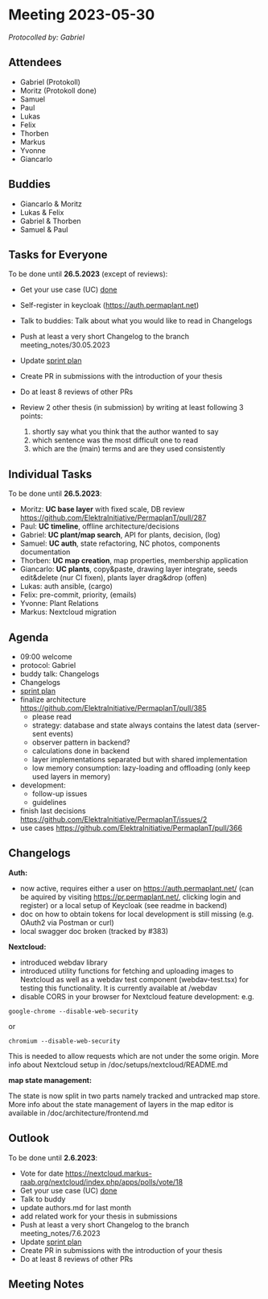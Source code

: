 # Meeting 2023-05-30

_Protocolled by: Gabriel_

## Attendees

- Gabriel (Protokoll)
- Moritz (Protokoll done)
- Samuel
- Paul
- Lukas
- Felix
- Thorben
- Markus
- Yvonne
- Giancarlo

## Buddies

- Giancarlo & Moritz
- Lukas & Felix
- Gabriel & Thorben
- Samuel & Paul

## Tasks for Everyone

To be done until **26.5.2023** (except of reviews):

- Get your use case (UC) [done](doc/usecases/README.md)
- Self-register in keycloak (https://auth.permaplant.net)
- Talk to buddies: Talk about what you would like to read in Changelogs
- Push at least a very short Changelog to the branch meeting_notes/30.05.2023
- Update [sprint plan](https://github.com/orgs/ElektraInitiative/projects/4/)
- Create PR in submissions with the introduction of your thesis
- Do at least 8 reviews of other PRs
- Review 2 other thesis (in submission) by writing at least following 3 points:

  1. shortly say what you think that the author wanted to say
  2. which sentence was the most difficult one to read
  3. which are the (main) terms and are they used consistently

## Individual Tasks

To be done until **26.5.2023**:

- Moritz: **UC base layer** with fixed scale, DB review https://github.com/ElektraInitiative/PermaplanT/pull/287
- Paul: **UC timeline**, offline architecture/decisions
- Gabriel: **UC plant/map search**, API for plants, decision, (log)
- Samuel: **UC auth**, state refactoring, NC photos, components documentation
- Thorben: **UC map creation**, map properties, membership application
- Giancarlo: **UC plants**, copy&paste, drawing layer integrate, seeds edit&delete (nur CI fixen), plants layer drag&drop (offen)
- Lukas: auth ansible, (cargo)
- Felix: pre-commit, priority, (emails)
- Yvonne: Plant Relations
- Markus: Nextcloud migration

## Agenda

- 09:00 welcome
- protocol: Gabriel
- buddy talk: Changelogs
- Changelogs
- [sprint plan](https://github.com/orgs/ElektraInitiative/projects/4/)
- finalize architecture https://github.com/ElektraInitiative/PermaplanT/pull/385
  - please read
  - strategy: database and state always contains the latest data (server-sent events)
  - observer pattern in backend?
  - calculations done in backend
  - layer implementations separated but with shared implementation
  - low memory consumption: lazy-loading and offloading (only keep used layers in memory)
- development:
  - follow-up issues
  - guidelines
- finish last decisions https://github.com/ElektraInitiative/PermaplanT/issues/2
- use cases https://github.com/ElektraInitiative/PermaplanT/pull/366

## Changelogs

**Auth:**

- now active, requires either a user on https://auth.permaplant.net/ (can be aquired by visiting https://pr.permaplant.net/, clicking login and register) or a local setup of Keycloak (see readme in backend)
- doc on how to obtain tokens for local development is still missing (e.g. OAuth2 via Postman or curl)
- local swagger doc broken (tracked by #383)

**Nextcloud:**

- introduced webdav library
- introduced utility functions for fetching and uploading images to Nextcloud as well as a webdav test component (webdav-test.tsx) for testing this functionality.
It is currently available at /webdav
- disable CORS in your browser for Nextcloud feature development:
e.g.
```
google-chrome --disable-web-security

```
or
```
chromium --disable-web-security

```
This is needed to allow requests which are not under the some origin.
More info about Nextcloud setup in /doc/setups/nextcloud/README.md

**map state management:**

The state is now split in two parts namely tracked and untracked map store.
More info about the state management of layers in the map editor is available in /doc/architecture/frontend.md


## Outlook

To be done until **2.6.2023**:

- Vote for date https://nextcloud.markus-raab.org/nextcloud/index.php/apps/polls/vote/18
- Get your use case (UC) [done](doc/usecases/README.md)
- Talk to buddy
- update authors.md for last month
- add related work for your thesis in submissions
- Push at least a very short Changelog to the branch meeting_notes/7.6.2023
- Update [sprint plan](https://github.com/orgs/ElektraInitiative/projects/4/)
- Create PR in submissions with the introduction of your thesis
- Do at least 8 reviews of other PRs

## Meeting Notes
